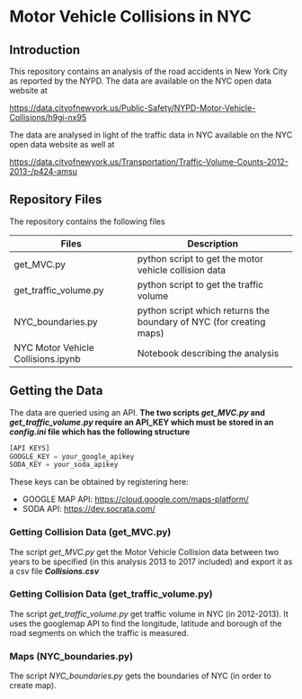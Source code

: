 # Motor Vehicle Collisions in NYC

## Introduction

This repository contains an analysis of the road accidents in New York City as reported by the NYPD.
The data are available on the NYC open data website at

https://data.cityofnewyork.us/Public-Safety/NYPD-Motor-Vehicle-Collisions/h9gi-nx95

The data are analysed in light of the traffic data in NYC available on the NYC open data website as well at 

https://data.cityofnewyork.us/Transportation/Traffic-Volume-Counts-2012-2013-/p424-amsu

## Repository Files
The repository contains the following files

 Files                              | Description                                                         |
-----------------------------       |---------------------------------------------------------------------|
get_MVC.py                          | python script to get the motor vehicle collision data               |
get_traffic_volume.py               | python script to get the traffic volume                             |
NYC_boundaries.py                   | python script which returns the boundary of NYC (for creating maps) |
NYC Motor Vehicle Collisions.ipynb  | Notebook describing the analysis                                    |


## Getting the Data
The data are queried using an API. <b>The two scripts *get_MVC.py* and *get_traffic_volume.py* require an API_KEY which must be stored in an <b>*config.ini*</b> file which has the following structure</b>

```python
[API KEYS]
GOOGLE_KEY = your_google_apikey
SODA_KEY = your_soda_apikey
```
These keys can be obtained by registering here:
- GOOGLE MAP API: https://cloud.google.com/maps-platform/
- SODA API: https://dev.socrata.com/

### Getting Collision Data  (get_MVC.py)
The script *get_MVC.py* get the Motor Vehicle Collision data between two years to be specified (in this analysis 2013 to 2017 included) and export it as a csv file <b>*Collisions.csv*</b>

### Getting Collision Data  (get_traffic_volume.py)
The script *get_traffic_volume.py* get traffic volume in NYC (in 2012-2013). 
It  uses the googlemap API to find the longitude, latitude and borough of the road segments on which the traffic is measured.

### Maps  (NYC_boundaries.py)
The script *NYC_boundaries.py* gets the boundaries of NYC (in order to create map).
